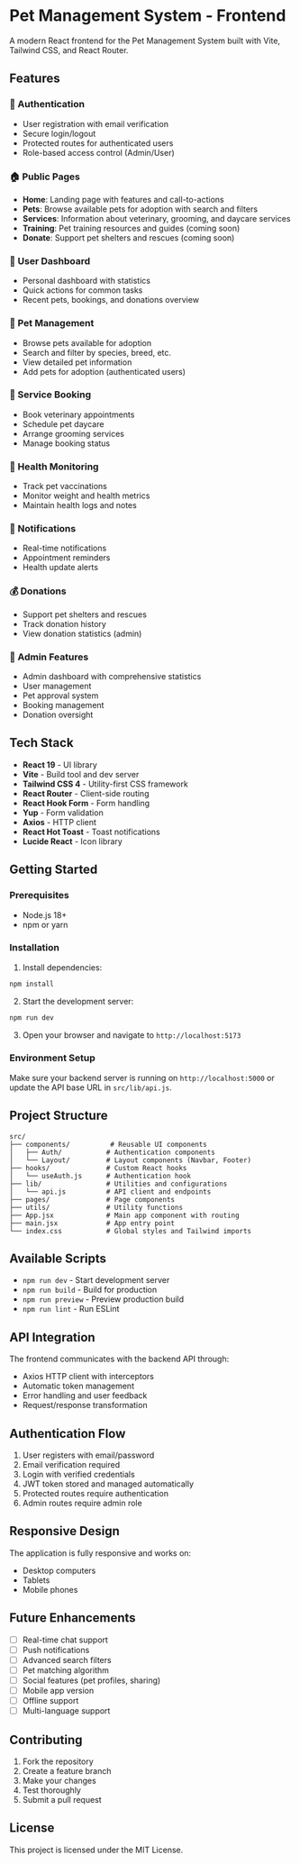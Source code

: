 # Pet Management System - Frontend

A modern React frontend for the Pet Management System built with Vite, Tailwind CSS, and React Router.

## Features

### 🔐 Authentication

- User registration with email verification
- Secure login/logout
- Protected routes for authenticated users
- Role-based access control (Admin/User)

### 🏠 Public Pages

- **Home**: Landing page with features and call-to-actions
- **Pets**: Browse available pets for adoption with search and filters
- **Services**: Information about veterinary, grooming, and daycare services
- **Training**: Pet training resources and guides (coming soon)
- **Donate**: Support pet shelters and rescues (coming soon)

### 👤 User Dashboard

- Personal dashboard with statistics
- Quick actions for common tasks
- Recent pets, bookings, and donations overview

### 🐾 Pet Management

- Browse pets available for adoption
- Search and filter by species, breed, etc.
- View detailed pet information
- Add pets for adoption (authenticated users)

### 📅 Service Booking

- Book veterinary appointments
- Schedule pet daycare
- Arrange grooming services
- Manage booking status

### 🏥 Health Monitoring

- Track pet vaccinations
- Monitor weight and health metrics
- Maintain health logs and notes

### 🔔 Notifications

- Real-time notifications
- Appointment reminders
- Health update alerts

### 💰 Donations

- Support pet shelters and rescues
- Track donation history
- View donation statistics (admin)

### 👑 Admin Features

- Admin dashboard with comprehensive statistics
- User management
- Pet approval system
- Booking management
- Donation oversight

## Tech Stack

- **React 19** - UI library
- **Vite** - Build tool and dev server
- **Tailwind CSS 4** - Utility-first CSS framework
- **React Router** - Client-side routing
- **React Hook Form** - Form handling
- **Yup** - Form validation
- **Axios** - HTTP client
- **React Hot Toast** - Toast notifications
- **Lucide React** - Icon library

## Getting Started

### Prerequisites

- Node.js 18+
- npm or yarn

### Installation

1. Install dependencies:

```bash
npm install
```

2. Start the development server:

```bash
npm run dev
```

3. Open your browser and navigate to `http://localhost:5173`

### Environment Setup

Make sure your backend server is running on `http://localhost:5000` or update the API base URL in `src/lib/api.js`.

## Project Structure

```
src/
├── components/          # Reusable UI components
│   ├── Auth/           # Authentication components
│   └── Layout/         # Layout components (Navbar, Footer)
├── hooks/              # Custom React hooks
│   └── useAuth.js      # Authentication hook
├── lib/                # Utilities and configurations
│   └── api.js          # API client and endpoints
├── pages/              # Page components
├── utils/              # Utility functions
├── App.jsx             # Main app component with routing
├── main.jsx            # App entry point
└── index.css           # Global styles and Tailwind imports
```

## Available Scripts

- `npm run dev` - Start development server
- `npm run build` - Build for production
- `npm run preview` - Preview production build
- `npm run lint` - Run ESLint

## API Integration

The frontend communicates with the backend API through:

- Axios HTTP client with interceptors
- Automatic token management
- Error handling and user feedback
- Request/response transformation

## Authentication Flow

1. User registers with email/password
2. Email verification required
3. Login with verified credentials
4. JWT token stored and managed automatically
5. Protected routes require authentication
6. Admin routes require admin role

## Responsive Design

The application is fully responsive and works on:

- Desktop computers
- Tablets
- Mobile phones

## Future Enhancements

- [ ] Real-time chat support
- [ ] Push notifications
- [ ] Advanced search filters
- [ ] Pet matching algorithm
- [ ] Social features (pet profiles, sharing)
- [ ] Mobile app version
- [ ] Offline support
- [ ] Multi-language support

## Contributing

1. Fork the repository
2. Create a feature branch
3. Make your changes
4. Test thoroughly
5. Submit a pull request

## License

This project is licensed under the MIT License.
